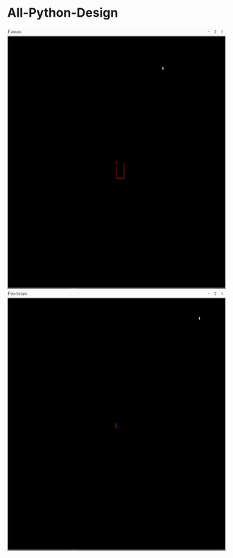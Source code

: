 # All-Python-Design

<img src="rainbow-spiral.gif" width="1000" height="600" />
<img src="rainbow-benzene.gif" width="1000" height="600" />



